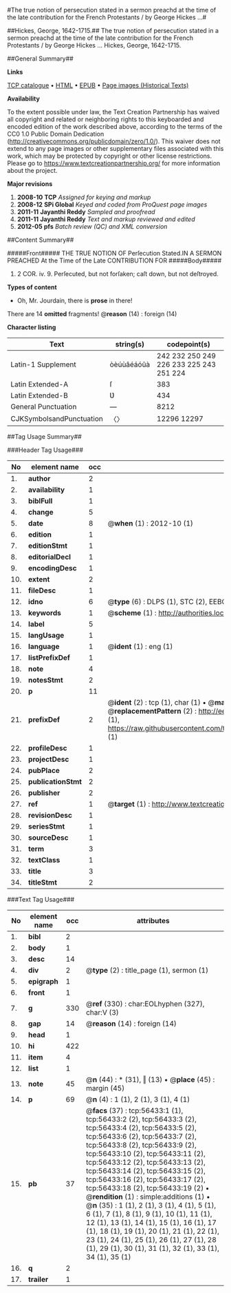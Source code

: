 #The true notion of persecution stated in a sermon preachd at the time of the late contribution for the French Protestants / by George Hickes ...#

##Hickes, George, 1642-1715.##
The true notion of persecution stated in a sermon preachd at the time of the late contribution for the French Protestants / by George Hickes ...
Hickes, George, 1642-1715.

##General Summary##

**Links**

[TCP catalogue](http://www.ota.ox.ac.uk/tcp/)  • 
[HTML](http://tei.it.ox.ac.uk/tcp/Texts-HTML/free/A43/A43682.html)  • 
[EPUB](http://tei.it.ox.ac.uk/tcp/Texts-EPUB/free/A43/A43682.epub) • 
[Page images (Historical Texts)](https://historicaltexts.jisc.ac.uk/eebo-12222093e)

**Availability**

To the extent possible under law, the Text Creation Partnership has waived all copyright and related or neighboring rights to this keyboarded and encoded edition of the work described above, according to the terms of the CC0 1.0 Public Domain Dedication (http://creativecommons.org/publicdomain/zero/1.0/). This waiver does not extend to any page images or other supplementary files associated with this work, which may be protected by copyright or other license restrictions. Please go to https://www.textcreationpartnership.org/ for more information about the project.

**Major revisions**

1. __2008-10__ __TCP__ *Assigned for keying and markup*
1. __2008-12__ __SPi Global__ *Keyed and coded from ProQuest page images*
1. __2011-11__ __Jayanthi Reddy__ *Sampled and proofread*
1. __2011-11__ __Jayanthi Reddy__ *Text and markup reviewed and edited*
1. __2012-05__ __pfs__ *Batch review (QC) and XML conversion*

##Content Summary##

#####Front#####
THE TRUE NOTION OF Perſecution Stated.IN A SERMON PREACHED At the Time of the Late CONTRIBUTION FOR 
#####Body#####

1. 2 COR. iv. 9. Perſecuted, but not forſaken; caſt down, but not deſtroyed.

**Types of content**

  * Oh, Mr. Jourdain, there is **prose** in there!

There are 14 **omitted** fragments! 
 @__reason__ (14) : foreign (14)

**Character listing**


|Text|string(s)|codepoint(s)|
|---|---|---|
|Latin-1 Supplement|òèúùâéáóûà|242 232 250 249 226 233 225 243 251 224|
|Latin Extended-A|ſ|383|
|Latin Extended-B|Ʋ|434|
|General Punctuation|—|8212|
|CJKSymbolsandPunctuation|〈〉|12296 12297|

##Tag Usage Summary##

###Header Tag Usage###

|No|element name|occ|attributes|
|---|---|---|---|
|1.|__author__|2||
|2.|__availability__|1||
|3.|__biblFull__|1||
|4.|__change__|5||
|5.|__date__|8| @__when__ (1) : 2012-10 (1)|
|6.|__edition__|1||
|7.|__editionStmt__|1||
|8.|__editorialDecl__|1||
|9.|__encodingDesc__|1||
|10.|__extent__|2||
|11.|__fileDesc__|1||
|12.|__idno__|6| @__type__ (6) : DLPS (1), STC (2), EEBO-CITATION (1), OCLC (1), VID (1)|
|13.|__keywords__|1| @__scheme__ (1) : http://authorities.loc.gov/ (1)|
|14.|__label__|5||
|15.|__langUsage__|1||
|16.|__language__|1| @__ident__ (1) : eng (1)|
|17.|__listPrefixDef__|1||
|18.|__note__|4||
|19.|__notesStmt__|2||
|20.|__p__|11||
|21.|__prefixDef__|2| @__ident__ (2) : tcp (1), char (1)  •  @__matchPattern__ (2) : ([0-9\-]+):([0-9IVX]+) (1), (.+) (1)  •  @__replacementPattern__ (2) : http://eebo.chadwyck.com/downloadtiff?vid=$1&page=$2 (1), https://raw.githubusercontent.com/textcreationpartnership/Texts/master/tcpchars.xml#$1 (1)|
|22.|__profileDesc__|1||
|23.|__projectDesc__|1||
|24.|__pubPlace__|2||
|25.|__publicationStmt__|2||
|26.|__publisher__|2||
|27.|__ref__|1| @__target__ (1) : http://www.textcreationpartnership.org/docs/. (1)|
|28.|__revisionDesc__|1||
|29.|__seriesStmt__|1||
|30.|__sourceDesc__|1||
|31.|__term__|3||
|32.|__textClass__|1||
|33.|__title__|3||
|34.|__titleStmt__|2||


###Text Tag Usage###

|No|element name|occ|attributes|
|---|---|---|---|
|1.|__bibl__|2||
|2.|__body__|1||
|3.|__desc__|14||
|4.|__div__|2| @__type__ (2) : title_page (1), sermon (1)|
|5.|__epigraph__|1||
|6.|__front__|1||
|7.|__g__|330| @__ref__ (330) : char:EOLhyphen (327), char:V (3)|
|8.|__gap__|14| @__reason__ (14) : foreign (14)|
|9.|__head__|1||
|10.|__hi__|422||
|11.|__item__|4||
|12.|__list__|1||
|13.|__note__|45| @__n__ (44) : * (31), ‖ (13)  •  @__place__ (45) : margin (45)|
|14.|__p__|69| @__n__ (4) : 1 (1), 2 (1), 3 (1), 4 (1)|
|15.|__pb__|37| @__facs__ (37) : tcp:56433:1 (1), tcp:56433:2 (2), tcp:56433:3 (2), tcp:56433:4 (2), tcp:56433:5 (2), tcp:56433:6 (2), tcp:56433:7 (2), tcp:56433:8 (2), tcp:56433:9 (2), tcp:56433:10 (2), tcp:56433:11 (2), tcp:56433:12 (2), tcp:56433:13 (2), tcp:56433:14 (2), tcp:56433:15 (2), tcp:56433:16 (2), tcp:56433:17 (2), tcp:56433:18 (2), tcp:56433:19 (2)  •  @__rendition__ (1) : simple:additions (1)  •  @__n__ (35) : 1 (1), 2 (1), 3 (1), 4 (1), 5 (1), 6 (1), 7 (1), 8 (1), 9 (1), 10 (1), 11 (1), 12 (1), 13 (1), 14 (1), 15 (1), 16 (1), 17 (1), 18 (1), 19 (1), 20 (1), 21 (1), 22 (1), 23 (1), 24 (1), 25 (1), 26 (1), 27 (1), 28 (1), 29 (1), 30 (1), 31 (1), 32 (1), 33 (1), 34 (1), 35 (1)|
|16.|__q__|2||
|17.|__trailer__|1||
